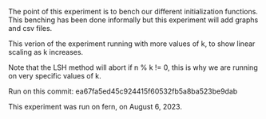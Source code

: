 The point of this experiment is to bench our different initialization functions. This benching has been done informally but this experiment will add graphs and csv files. 

This verion of the experiment running with more values of k, to
show linear scaling as k increases.

Note that the LSH method will abort if n % k != 0, this is why we are running
on very specific values of k.

Run on this commit:
ea67fa5ed45c924415f60532fb5a8ba523be9dab

This experiment was run on fern, on August 6, 2023.